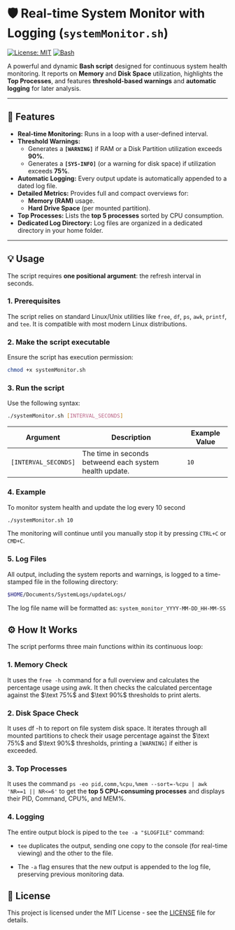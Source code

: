 # 🛡️ Real-time System Monitor with Logging (`systemMonitor.sh`)

[![License: MIT](https://img.shields.io/badge/License-MIT-yellow.svg)](https://opensource.org/licenses/MIT)
[![Bash](https://img.shields.io/badge/Shell-Bash-1f425f.svg)](https://www.gnu.org/software/bash/)

A powerful and dynamic **Bash script** designed for continuous system health monitoring. It reports on **Memory** and **Disk Space** utilization, highlights the **Top Processes**, and features **threshold-based warnings** and **automatic logging** for later analysis.

---

## 🚀 Features

* **Real-time Monitoring:** Runs in a loop with a user-defined interval.
* **Threshold Warnings:**
    * Generates a **`[WARNING]`** if RAM or a Disk Partition utilization exceeds **90%**.
    * Generates a **`[SYS-INFO]`** (or a warning for disk space) if utilization exceeds **75%**.
* **Automatic Logging:** Every output update is automatically appended to a dated log file.
* **Detailed Metrics:** Provides full and compact overviews for:
    * **Memory (RAM)** usage.
    * **Hard Drive Space** (per mounted partition).
* **Top Processes:** Lists the **top 5 processes** sorted by CPU consumption.
* **Dedicated Log Directory:** Log files are organized in a dedicated directory in your home folder.

---

## 💡 Usage

The script requires **one positional argument**: the refresh interval in seconds.

### 1. Prerequisites

The script relies on standard Linux/Unix utilities like `free`, `df`, `ps`, `awk`, `printf`, and `tee`. It is compatible with most modern Linux distributions.

### 2. Make the script executable

Ensure the script has execution permission:

```bash
chmod +x systemMonitor.sh
```


### 3. Run the script
Use the following syntax:

```bash
./systemMonitor.sh [INTERVAL_SECONDS]
```

| Argument | Description | Example Value |
|----------|-------------|---------------|
| `[INTERVAL_SECONDS]` | The time in seconds betweend each system health update. | `10` |


### 4. Example

To monitor system health and update the log every 10 second

```bash
./systemMonitor.sh 10
```
The monitoring will continue until you manually stop it by pressing `CTRL+C` or `CMD+C`.


### 5. Log Files
All output, including the system reports and warnings, is logged to a time-stamped file in the following directory:

```bash
$HOME/Documents/SystemLogs/updateLogs/
```
The log file name will be formatted as: `system_monitor_YYYY-MM-DD_HH-MM-SS`


## ⚙️ How It Works

The script performs three main functions within its continuous loop:

### 1. Memory Check

It uses the `free -h` command for a full overview and calculates the percentage usage using awk. It then checks the calculated percentage against the $\text 75%$ and $\text 90%$ thresholds to print alerts.

### 2. Disk Space Check

It uses df -h to report on file system disk space. It iterates through all mounted partitions to check their usage percentage against the $\text 75%$ and $\text 90%$ thresholds, printing a `[WARNING]` if either is exceeded.

### 3. Top Processes

It uses the command `ps -eo pid,comm,%cpu,%mem --sort=-%cpu | awk 'NR==1 || NR<=6'` to get the **top 5 CPU-consuming processes** and displays their PID, Command, CPU%, and MEM%.

### 4. Logging

The entire output block is piped to the `tee -a "$LOGFILE"` command:

- `tee` duplicates the output, sending one copy to the console (for real-time viewing) and the other to the file.

- The `-a` flag ensures that the new output is appended to the log file, preserving previous monitoring data.


## 📝 License

This project is licensed under the MIT License - see the [LICENSE](/LICENSE) file for details.


